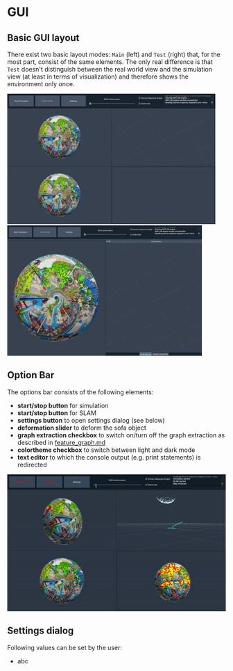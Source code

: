 # GUI

## Basic GUI layout

There exist two basic layout modes: `Main` (left) and `Test` (right) that, for the most part, consist of the same elements.
The only real difference is that `Test` doesn't distinguish between the real world view and the simulation view (at least in terms of visualization) and therefore shows the environment only once.

<img src="images/main_gui1.png" alt="Main Mode" height="300"/> <img src="images/test_gui.png" alt="Test Mode" height="300"/>

## Option Bar

The options bar consists of the following elements:

* **start/stop button** for simulation
* **start/stop button** for SLAM
* **settings button** to open settings dialog (see below)
* **deformation slider** to deform the sofa object
* **graph extraction checkbox** to switch on/turn off the graph extraction as described in [feature_graph.md](feature_graph.md)
* **colortheme checkbox** to switch between light and dark mode
* **text editor** to which the console output (e.g. print statements) is redirected

![](images/gui.gif)

## Settings dialog

Following values can be set by the user:

* abc

